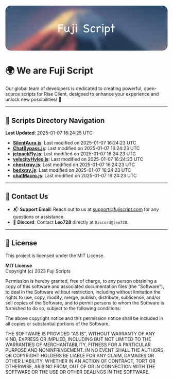 ![Banner](.github/b.webp)

# 🌍 **We are Fuji Script**

Our global team of developers is dedicated to creating powerful, open-source scripts for Rise Client, designed to enhance your experience and unlock new possibilities! 🌟

---
<!-- SCRIPTS_NAVIGATION_START -->
## 📂 **Scripts Directory Navigation**

**Last Updated**: 2025-01-07 16:24:25 UTC

- **[SilentAura.js](scripts/SilentAura.js)**: Last modified on 2025-01-07 16:24:23 UTC
- **[ChatBypass.js](scripts/ChatBypass.js)**: Last modified on 2025-01-07 16:24:23 UTC
- **[jetpackFly.js](scripts/jetpackFly.js)**: Last modified on 2025-01-07 16:24:23 UTC
- **[velocityHylex.js](scripts/velocityHylex.js)**: Last modified on 2025-01-07 16:24:23 UTC
- **[chestxray.js](scripts/chestxray.js)**: Last modified on 2025-01-07 16:24:23 UTC
- **[bedxray.js](scripts/bedxray.js)**: Last modified on 2025-01-07 16:24:23 UTC
- **[chatMacro.js](scripts/chatMacro.js)**: Last modified on 2025-01-07 16:24:23 UTC

<!-- SCRIPTS_NAVIGATION_END -->

---

## 💬 **Contact Us**  
- 📬 **Support Email**: Reach out to us at [support@fujiscript.com](mailto:support@fujiscript.com) for any questions or assistance.  
- 💬 **Discord**: Contact **Leo728** directly at `Discord@leo728`.

---

## 📜 **License**

This project is licensed under the MIT License.  

**MIT License**  
Copyright (c) 2023 Fuji Scripts  

Permission is hereby granted, free of charge, to any person obtaining a copy of this software and associated documentation files (the "Software"), to deal in the Software without restriction, including without limitation the rights to use, copy, modify, merge, publish, distribute, sublicense, and/or sell copies of the Software, and to permit persons to whom the Software is furnished to do so, subject to the following conditions:  

The above copyright notice and this permission notice shall be included in all copies or substantial portions of the Software.  

THE SOFTWARE IS PROVIDED "AS IS", WITHOUT WARRANTY OF ANY KIND, EXPRESS OR IMPLIED, INCLUDING BUT NOT LIMITED TO THE WARRANTIES OF MERCHANTABILITY, FITNESS FOR A PARTICULAR PURPOSE AND NONINFRINGEMENT. IN NO EVENT SHALL THE AUTHORS OR COPYRIGHT HOLDERS BE LIABLE FOR ANY CLAIM, DAMAGES OR OTHER LIABILITY, WHETHER IN AN ACTION OF CONTRACT, TORT OR OTHERWISE, ARISING FROM, OUT OF OR IN CONNECTION WITH THE SOFTWARE OR THE USE OR OTHER DEALINGS IN THE SOFTWARE.  
